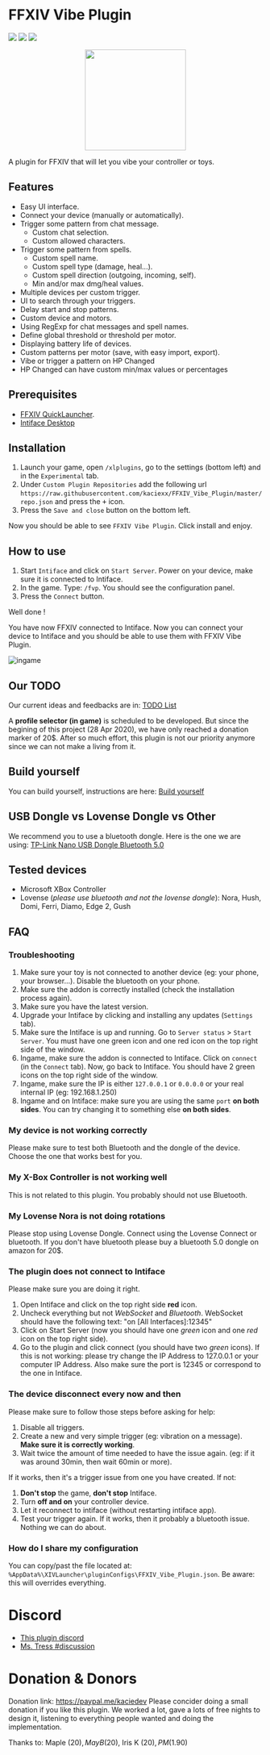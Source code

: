 # FFXIV Vibe Plugin

<img src="https://img.shields.io/github/downloads/kaciexx/FFXIV_Vibe_Plugin/total?label=Downloads" /> <img src="https://img.shields.io/discord/914941648859963503"/> <img src="https://img.shields.io/github/last-commit/kaciexx/FFXIV_Vibe_Plugin" />

<p align="center">
  <img width="200" height="200" src="./Data/logo.png" />
</p>

A plugin for FFXIV that will let you vibe your controller or toys.

## Features

- Easy UI interface.
- Connect your device (manually or automatically).
- Trigger some pattern from chat message.
  - Custom chat selection.
  - Custom allowed characters.
- Trigger some pattern from spells.
  - Custom spell name.
  - Custom spell type (damage, heal...).
  - Custom spell direction (outgoing, incoming, self).
  - Min and/or max dmg/heal values.
- Multiple devices per custom trigger.
- UI to search through your triggers.
- Delay start and stop patterns.
- Custom device and motors.
- Using RegExp for chat messages and spell names.
- Define global threshold or threshold per motor.
- Displaying battery life of devices.
- Custom patterns per motor (save, with easy import, export).
- Vibe or trigger a pattern on HP Changed
- HP Changed can have custom min/max values or percentages

## Prerequisites

- [FFXIV QuickLauncher](https://github.com/goatcorp/FFXIVQuickLauncher).
- [Intiface Desktop](https://intiface.com/desktop/)

## Installation

1. Launch your game, open `/xlplugins`, go to the settings (bottom left) and in the `Experimental` tab.
2. Under `Custom Plugin Repositories` add the following url `https://raw.githubusercontent.com/kaciexx/FFXIV_Vibe_Plugin/master/repo.json` and press the <kbd>+</kbd> icon.
3. Press the `Save and close` button on the bottom left.

Now you should be able to see `FFXIV Vibe Plugin`. Click install and enjoy.

## How to use

1. Start `Intiface` and click on `Start Server`. Power on your device, make sure it is connected to Intiface.
2. In the game. Type: `/fvp`. You should see the configuration panel.
3. Press the `Connect` button.

Well done !

You have now FFXIV connected to Intiface. Now you can connect your device to Intiface and you
should be able to use them with FFXIV Vibe Plugin.

![ingame](./Docs/screenshot.png)

## Our TODO

Our current ideas and feedbacks are in: [TODO List](./Docs/TODO.md)

A **profile selector (in game)** is scheduled to be developed. But since the
begining of this project (28 Apr 2020), we have only reached a donation marker of
20$. After so much effort, this plugin is not our priority anymore since we can
not make a living from it.

## Build yourself

You can build yourself, instructions are here: [Build yourself](./Docs/BUILD.md)

## USB Dongle vs Lovense Dongle vs Other

We recommend you to use a bluetooth dongle. Here is the one we are using: [TP-Link Nano USB Dongle Bluetooth 5.0](https://www.amazon.fr/gp/product/B09C25VRXD/ref=as_li_tl?ie=UTF8&camp=1642&creative=6746&creativeASIN=B09C25VRXD&linkCode=as2&tag=kaciexx-21&linkId=8b6c8c6e693ab549216c2dacad34e03b)

## Tested devices

- Microsoft XBox Controller
- Lovense (*please use bluetooth and not the lovense dongle*):
    Nora, Hush, Domi, Ferri, Diamo, Edge 2, Gush

## FAQ

### Troubleshooting

1. Make sure your toy is not connected to another device (eg: your phone, your browser...). Disable the bluetooth on your phone.
2. Make sure the addon is correctly installed (check the installation process again).
3. Make sure you have the latest version.
4. Upgrade your Intiface by clicking and installing any updates (`Settings` tab).
5. Make sure the Intiface is up and running. Go to `Server status` > `Start Server`. You must have one green icon and one red icon on the top right side of the window.
6. Ingame, make sure the addon is connected to Intiface. Click on `connect` (in the `Connect` tab). Now, go back to Intiface. You should have 2 green icons on the top right side of the window.
7. Ingame, make sure the IP is either `127.0.0.1` or `0.0.0.0` or your real internal IP (eg: 192.168.1.250)
8. Ingame and on Intiface: make sure you are using the same `port` **on both sides**. You can try changing it to something
else **on both sides**.

### My device is not working correctly

Please make sure to test both Bluetooth and the dongle of the device. Choose the one that works best for you.

### My X-Box Controller is not working well

This is not related to this plugin. You probably should not use Bluetooth.

### My Lovense Nora is not doing rotations

Please stop using Lovense Dongle. Connect using the Lovense Connect or bluetooth. If you don't have bluetooth
please buy a bluetooth 5.0 dongle on amazon for 20$.

### The plugin does not connect to Intiface

Please make sure you are doing it right.

1. Open Intiface and click on the top right side **red** icon.
2. Uncheck everything but not *WebSocket* and *Bluetooth*. WebSocket should have the following text: "on [All Interfaces]:12345"
3. Click on Start Server (now you should have one *green* icon and one *red* icon on the top right side).
4. Go to the plugin and click connect (you should have two *green* icons).
If this is not working: please try change the IP Address to 127.0.0.1 or your computer IP Address. Also make sure the port
is 12345 or correspond to the one in Intiface.

### The device disconnect every now and then

Please make sure to follow those steps before asking for help:

1. Disable all triggers.
2. Create a new and very simple trigger (eg: vibration on a message). **Make sure it is correctly working**.
3. Wait twice the amount of time needed to have the issue again. (eg: if it was around 30min, then wait 60min or more).

If it works, then it's a trigger issue from one you have created. If not:

1. **Don't stop** the game, **don't stop** Intiface.
2. Turn **off and on** your controller device.
3. Let it reconnect to intiface (without restarting intiface app).
4. Test your trigger again.
If it works, then it probably a bluetooth issue. Nothing we can do about.

### How do I share my configuration

You can copy/past the file located at: `%AppData%\XIVLauncher\pluginConfigs\FFXIV_Vibe_Plugin.json`.
Be aware: this will overrides everything.

# Discord

- [This plugin discord](https://discord.gg/JnCGxa3gGa)
- [Ms. Tress #discussion](https://discord.gg/fx5pABsE)

# Donation & Donors

Donation link: <https://paypal.me/kaciedev>
Please concider doing a small donation if you like this plugin. We worked a lot, gave a lots of free nights to design it, listening to everything people wanted and doing the implementation.

Thanks to: Maple (20$), May B (20$), Iris K (20$), PM (1.90$)
